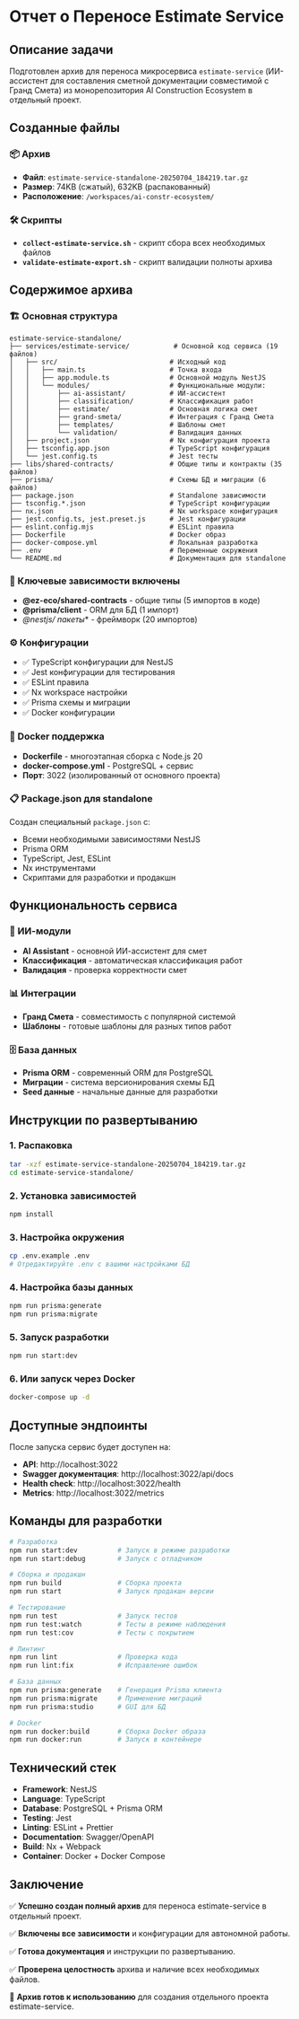 # Отчет о Переносе Estimate Service

## Описание задачи
Подготовлен архив для переноса микросервиса `estimate-service` (ИИ-ассистент для составления сметной документации совместимой с Гранд Смета) из монорепозитория AI Construction Ecosystem в отдельный проект.

## Созданные файлы

### 📦 Архив
- **Файл**: `estimate-service-standalone-20250704_184219.tar.gz`
- **Размер**: 74KB (сжатый), 632KB (распакованный)
- **Расположение**: `/workspaces/ai-constr-ecosystem/`

### 🛠️ Скрипты
- **`collect-estimate-service.sh`** - скрипт сбора всех необходимых файлов
- **`validate-estimate-export.sh`** - скрипт валидации полноты архива

## Содержимое архива

### 🏗️ Основная структура
```
estimate-service-standalone/
├── services/estimate-service/           # Основной код сервиса (19 файлов)
│   ├── src/                            # Исходный код
│   │   ├── main.ts                     # Точка входа
│   │   ├── app.module.ts               # Основной модуль NestJS
│   │   └── modules/                    # Функциональные модули:
│   │       ├── ai-assistant/           # ИИ-ассистент
│   │       ├── classification/         # Классификация работ
│   │       ├── estimate/               # Основная логика смет
│   │       ├── grand-smeta/            # Интеграция с Гранд Смета
│   │       ├── templates/              # Шаблоны смет
│   │       └── validation/             # Валидация данных
│   ├── project.json                    # Nx конфигурация проекта
│   ├── tsconfig.app.json               # TypeScript конфигурация
│   └── jest.config.ts                  # Jest тесты
├── libs/shared-contracts/              # Общие типы и контракты (35 файлов)
├── prisma/                             # Схемы БД и миграции (6 файлов)
├── package.json                        # Standalone зависимости
├── tsconfig.*.json                     # TypeScript конфигурации
├── nx.json                             # Nx workspace конфигурация
├── jest.config.ts, jest.preset.js      # Jest конфигурации
├── eslint.config.mjs                   # ESLint правила
├── Dockerfile                          # Docker образ
├── docker-compose.yml                  # Локальная разработка
├── .env                                # Переменные окружения
└── README.md                           # Документация для standalone
```

### 🔗 Ключевые зависимости включены
- **@ez-eco/shared-contracts** - общие типы (5 импортов в коде)
- **@prisma/client** - ORM для БД (1 импорт)
- **@nestjs/* пакеты** - фреймворк (20 импортов)

### ⚙️ Конфигурации
- ✅ TypeScript конфигурации для NestJS
- ✅ Jest конфигурации для тестирования
- ✅ ESLint правила
- ✅ Nx workspace настройки
- ✅ Prisma схемы и миграции
- ✅ Docker конфигурации

### 🐳 Docker поддержка
- **Dockerfile** - многоэтапная сборка с Node.js 20
- **docker-compose.yml** - PostgreSQL + сервис
- **Порт**: 3022 (изолированный от основного проекта)

### 📋 Package.json для standalone
Создан специальный `package.json` с:
- Всеми необходимыми зависимостями NestJS
- Prisma ORM
- TypeScript, Jest, ESLint
- Nx инструментами
- Скриптами для разработки и продакшн

## Функциональность сервиса

### 🤖 ИИ-модули
- **AI Assistant** - основной ИИ-ассистент для смет
- **Классификация** - автоматическая классификация работ
- **Валидация** - проверка корректности смет

### 📊 Интеграции
- **Гранд Смета** - совместимость с популярной системой
- **Шаблоны** - готовые шаблоны для разных типов работ

### 🗄️ База данных
- **Prisma ORM** - современный ORM для PostgreSQL
- **Миграции** - система версионирования схемы БД
- **Seed данные** - начальные данные для разработки

## Инструкции по развертыванию

### 1. Распаковка
```bash
tar -xzf estimate-service-standalone-20250704_184219.tar.gz
cd estimate-service-standalone/
```

### 2. Установка зависимостей
```bash
npm install
```

### 3. Настройка окружения
```bash
cp .env.example .env
# Отредактируйте .env с вашими настройками БД
```

### 4. Настройка базы данных
```bash
npm run prisma:generate
npm run prisma:migrate
```

### 5. Запуск разработки
```bash
npm run start:dev
```

### 6. Или запуск через Docker
```bash
docker-compose up -d
```

## Доступные эндпоинты

После запуска сервис будет доступен на:
- **API**: http://localhost:3022
- **Swagger документация**: http://localhost:3022/api/docs
- **Health check**: http://localhost:3022/health
- **Metrics**: http://localhost:3022/metrics

## Команды для разработки

```bash
# Разработка
npm run start:dev          # Запуск в режиме разработки
npm run start:debug        # Запуск с отладчиком

# Сборка и продакшн
npm run build              # Сборка проекта
npm run start              # Запуск продакшн версии

# Тестирование
npm run test               # Запуск тестов
npm run test:watch         # Тесты в режиме наблюдения
npm run test:cov           # Тесты с покрытием

# Линтинг
npm run lint               # Проверка кода
npm run lint:fix           # Исправление ошибок

# База данных
npm run prisma:generate    # Генерация Prisma клиента
npm run prisma:migrate     # Применение миграций
npm run prisma:studio      # GUI для БД

# Docker
npm run docker:build       # Сборка Docker образа
npm run docker:run         # Запуск в контейнере
```

## Технический стек

- **Framework**: NestJS
- **Language**: TypeScript
- **Database**: PostgreSQL + Prisma ORM
- **Testing**: Jest
- **Linting**: ESLint + Prettier
- **Documentation**: Swagger/OpenAPI
- **Build**: Nx + Webpack
- **Container**: Docker + Docker Compose

## Заключение

✅ **Успешно создан полный архив** для переноса estimate-service в отдельный проект.

✅ **Включены все зависимости** и конфигурации для автономной работы.

✅ **Готова документация** и инструкции по развертыванию.

✅ **Проверена целостность** архива и наличие всех необходимых файлов.

🚀 **Архив готов к использованию** для создания отдельного проекта estimate-service.
